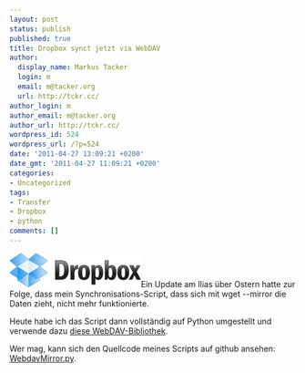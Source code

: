 ```yaml
---
layout: post
status: publish
published: true
title: Dropbox synct jetzt via WebDAV
author:
  display_name: Markus Tacker
  login: m
  email: m@tacker.org
  url: http://tckr.cc/
author_login: m
author_email: m@tacker.org
author_url: http://tckr.cc/
wordpress_id: 524
wordpress_url: /?p=524
date: '2011-04-27 13:09:21 +0200'
date_gmt: '2011-04-27 11:09:21 +0200'
categories:
- Uncategorized
tags:
- Transfer
- Dropbox
- python
comments: []
---
```

<p><a href="http://db.tt/NYepoPI"><img class="alignright size-full wp-image-553" title="Dropbox" src="/uploads/2011/05/logo.png" alt="Dropbox Logo" width="231" height="60" /></a>Ein Update am Ilias über Ostern hatte zur Folge, dass mein Synchronisations-Script, dass sich mit wget --mirror die Daten zieht, nicht mehr funktionierte.</p>
<p>Heute habe ich das Script dann vollständig auf Python umgestellt und verwende dazu <a href="https://launchpad.net/python-webdav-lib">diese WebDAV-Bibliothek</a>.</p>
<p>Wer mag, kann sich den Quellcode meines Scripts auf github ansehen: <a href="https://github.com/tacker/ilias-webdav-mirror/blob/master/WebdavMirror.py">WebdavMirror.py</a>.</p>
